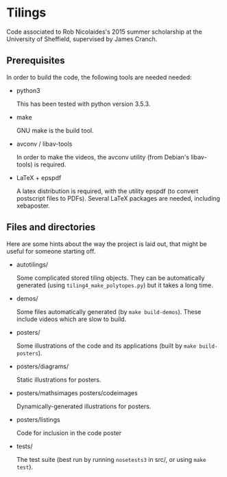 Tilings
=======

Code associated to Rob Nicolaides's 2015 summer scholarship at the
University of Sheffield, supervised by James Cranch.


Prerequisites
-------------

In order to build the code, the following tools are needed needed:

 * python3

   This has been tested with python version 3.5.3.

 * make

   GNU make is the build tool.

 * avconv / libav-tools

   In order to make the videos, the avconv utility (from Debian's
   libav-tools) is required.

 * LaTeX + epspdf

   A latex distribution is required, with the utility epspdf (to
   convert postscript files to PDFs). Several LaTeX packages are
   needed, including xebaposter.


Files and directories
---------------------

Here are some hints about the way the project is laid out, that might
be useful for someone starting off.

 * autotilings/

   Some complicated stored tiling objects. They can be automatically
   generated (using `tiling4_make_polytopes.py`) but it takes a long
   time.

 * demos/

   Some files automatically generated (by `make build-demos`). These
   include videos which are slow to build.

 * posters/

   Some illustrations of the code and its applications (built by `make
   build-posters`).

 * posters/diagrams/

   Static illustrations for posters.

 * posters/mathsimages
   posters/codeimages

   Dynamically-generated illustrations for posters.

 * posters/listings

   Code for inclusion in the code poster

 * tests/

   The test suite (best run by running `nosetests3` in src/, or using
   `make test`).